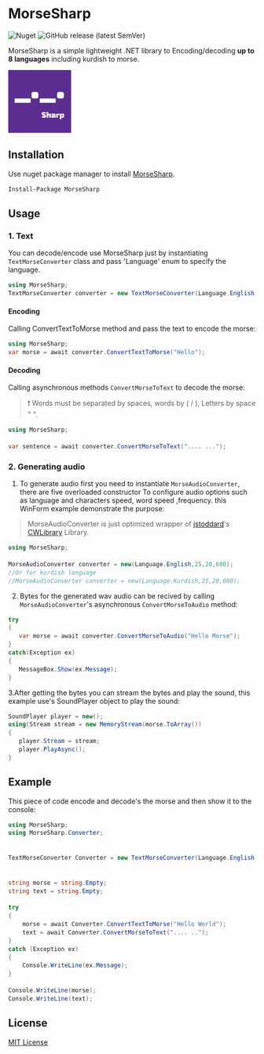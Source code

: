 # MorseSharp
![Nuget](https://img.shields.io/nuget/dt/MorseSharp?logo=nuget)
![GitHub release (latest SemVer)](https://img.shields.io/github/v/release/p6laris/MorseSharp)

MorseSharp is a simple lightweight .NET library to Encoding/decoding  **up to 8 languages** including kurdish to morse.

![alt text](https://github.com/p6laris/MorseSharp/blob/master/MorseSharp.png?raw=true)

## Installation
Use nuget package manager to install [MorseSharp](https://www.nuget.org/packages/MorseSharp).
```bash
Install-Package MorseSharp
```
## Usage
### 1. Text
You can decode/encode use MorseSharp just by instantiating `TextMorseConverter` class and pass 'Language' enum to specify the language.

```C#
using MorseSharp;
TextMorseConverter converter = new TextMorseConverter(Language.English);
```

#### Encoding
Calling ConvertTextToMorse method and pass the text to encode the morse:

```C#
using MorseSharp;
var morse = await converter.ConvertTextToMorse("Hello");
```


#### Decoding
Calling asynchronous methods `ConvertMorseToText` to decode the morse:
 > :exclamation: Words must be separated by spaces, words by ( / ), Letters by space " ".

```C#
using MorseSharp;

var sentence = await converter.ConvertMorseToText(".... ...");
```

### 2. Generating audio
1. To generate audio first you need to instantiate ``MorseAudioConverter``, there are five overloaded constructor
To configure audio options such as language and characters speed, word speed ,frequency. this WinForm example demonstrate the purpose:
> MorseAudioConverter is just optimized wrapper of [jstoddard](https://github.com/jstoddard)'s [CWLibrary](https://github.com/jstoddard/CWLibrary) Library.
```C#
using MorseSharp;

MorseAudioConverter converter = new(Language.English,25,20,600);
//Or for kurdish language
//MorseAudioConverter converter = new(Language.Kurdish,25,20,600);

```
2. Bytes for the generated wav audio can be recived by calling ``MorseAudioConverter``'s asynchronous ``ConvertMorseToAudio`` method:
```C#
try
{
   var morse = await converter.ConvertMorseToAudio("Hello Morse");
}
catch(Exception ex)
{
   MessageBox.Show(ex.Message);
}
```
3.After getting the bytes you can stream the bytes and play the sound, this example use's SoundPlayer object to play the sound:
```C#
SoundPlayer player = new();
using(Stream stream = new MemoryStream(morse.ToArray())
{
   player.Stream = stream;
   player.PlayAsync();
}
```
## Example 
This piece of code encode and decode's the morse and then show it to the console:
```C#
using MorseSharp;
using MorseSharp.Converter;


TextMorseConverter Converter = new TextMorseConverter(Language.English);


string morse = string.Empty;
string text = string.Empty;

try
{
    morse = await Converter.ConvertTextToMorse("Hello World");
    text = await Converter.ConvertMorseToText(".... ..");
}
catch (Exception ex)
{
    Console.WriteLine(ex.Message);
}

Console.WriteLine(morse);
Console.WriteLine(text);
```

## License
[MIT License](LICENSE)
